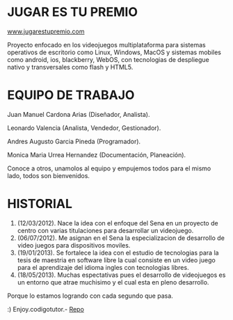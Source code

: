 JUGAR ES TU PREMIO
==================
www.jugarestupremio.com


Proyecto enfocado en los videojuegos multiplataforma para sistemas operativos 
de escritorio como Linux, Windows, MacOS y sistemas mobiles como android, ios, blackberry, WebOS,
con tecnologias de despliegue nativo y transversales como flash y HTML5.


EQUIPO DE TRABAJO
=================

Juan Manuel Cardona Arias (Diseñador, Analista).

Leonardo Valencia (Analista, Vendedor, Gestionador).

Andres Augusto Garcia Pineda (Programador).

Monica Maria Urrea Hernandez (Documentación, Planeación).

Conoce a otros, unamolos al equipo y empujemos todos para el mismo lado, todos son bienvenidos.


HISTORIAL
=================

1. (12/03/2012). Nace la idea con el enfoque del Sena en un proyecto
de centro con varias titulaciones para desarrollar un videojuego.
2. (06/07/2012). Me asignan en el Sena la especializacion de desarrollo de video juegos
para dispositivos moviles.
3. (19/01/2013). Se fortalece la idea con el estudio de tecnologias para la tesis
de maestria en software libre la cual consiste en un video juego para el aprendizaje
del idioma ingles con tecnologias libres.
4. (18/05/2013). Muchas espectativas pues el desarrollo de videojuegos es un entorno
que atrae muchisimo y el cual esta en pleno desarrollo.


Porque lo estamos logrando con cada segundo que pasa.


:) Enjoy.codigotutor.-
[Repo](https://codigotutor@bitbucket.org/codigotutor/jugarestupremio.git)
